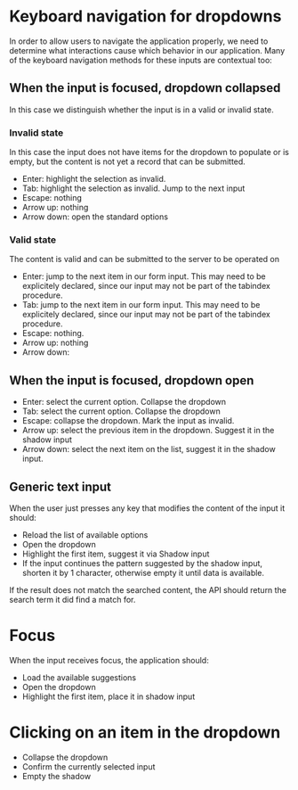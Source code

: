 
# Keyboard navigation for dropdowns

In order to allow users to navigate the application properly, we need to determine what interactions cause which behavior in our application. Many of the keyboard navigation methods for these inputs are contextual too:

## When the input is focused, dropdown collapsed
In this case we distinguish whether the input is in a valid or invalid state.

### Invalid state
In this case the input does not have items for the dropdown to populate or is empty, but the content is not yet a record that can be submitted.

* Enter: highlight the selection as invalid.
* Tab: highlight the selection as invalid. Jump to the next input
* Escape: nothing
* Arrow up: nothing
* Arrow down: open the standard options

### Valid state
The content is valid and can be submitted to the server to be operated on

* Enter:  jump to the next item in our form input. This may need to be explicitely declared, since our input may not be part of the tabindex procedure.
* Tab:  jump to the next item in our form input. This may need to be explicitely declared, since our input may not be part of the tabindex procedure.
* Escape: nothing.
* Arrow up: nothing
* Arrow down: 

## When the input is focused, dropdown open


* Enter: select the current option. Collapse the dropdown
* Tab: select the current option. Collapse the dropdown
* Escape: collapse the dropdown. Mark the input as invalid.
* Arrow up: select the previous item in the dropdown. Suggest it in the shadow input
* Arrow down: select the next item on the list, suggest it in the shadow input.

## Generic text input
When the user just presses any key that modifies the content of the input it should:

* Reload the list of available options
* Open the dropdown
* Highlight the first item, suggest it via Shadow input
* If the input continues the pattern suggested by the shadow input, shorten it by 1 character, otherwise empty it until data is available.

If the result does not match the searched content, the API should return the search term it did find a match for.

# Focus
When the input receives focus, the application should:

* Load the available suggestions
* Open the dropdown
* Highlight the first item, place it in shadow input

# Clicking on an item in the dropdown

* Collapse the dropdown
* Confirm the currently selected input
* Empty the shadow